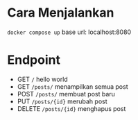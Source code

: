 
# Cara Menjalankan
```docker compose up```
base url: localhost:8080  

# Endpoint
- GET `/` hello world
- GET `/posts/` menampilkan semua post
- POST `/posts/` membuat post baru
- PUT `/posts/{id}` merubah post
- DELETE `/posts/{id}` menghapus post